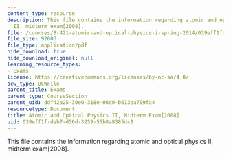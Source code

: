 ```yaml
---
content_type: resource
description: This file contains the information regarding atomic and optical physics
  II, midterm exam[2008].
file: /courses/8-421-atomic-and-optical-physics-i-spring-2014/039eff1fdab7d56d325955b8a8385dc8_MIT8_421S14_midterm2008.pdf
file_size: 92003
file_type: application/pdf
hide_download: true
hide_download_original: null
learning_resource_types:
- Exams
license: https://creativecommons.org/licenses/by-nc-sa/4.0/
ocw_type: OCWFile
parent_title: Exams
parent_type: CourseSection
parent_uid: ddf42a25-30e0-318e-06d0-b613ea709fa4
resourcetype: Document
title: Atomic and Optical Physics II, Midterm Exam[2008]
uid: 039eff1f-dab7-d56d-3259-55b8a8385dc8
---
```

This file contains the information regarding atomic and optical physics II, midterm exam[2008].